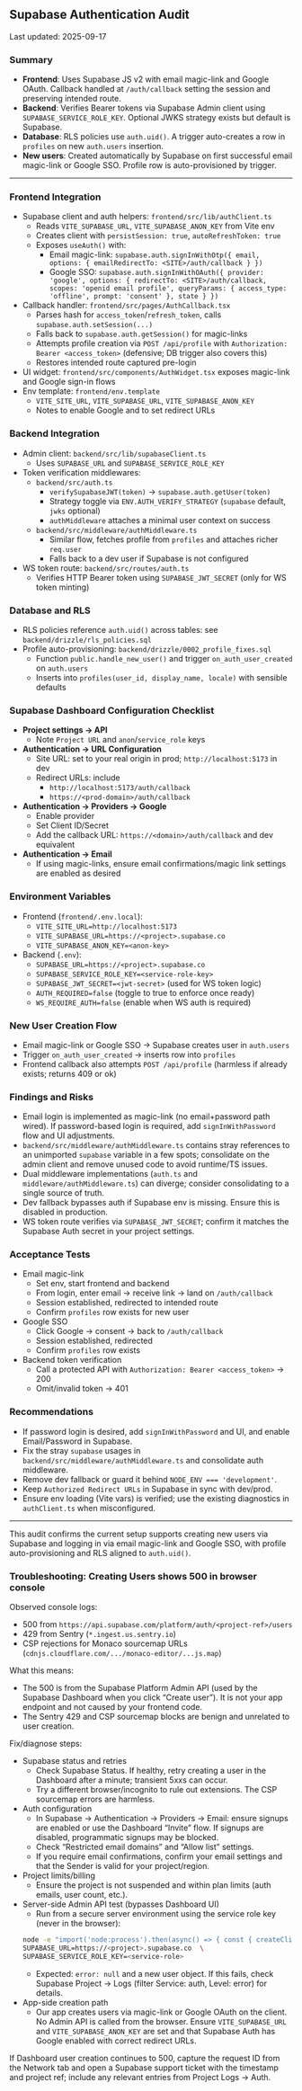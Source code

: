 ## Supabase Authentication Audit

Last updated: 2025-09-17

### Summary

- **Frontend**: Uses Supabase JS v2 with email magic-link and Google OAuth. Callback handled at `/auth/callback` setting the session and preserving intended route.
- **Backend**: Verifies Bearer tokens via Supabase Admin client using `SUPABASE_SERVICE_ROLE_KEY`. Optional JWKS strategy exists but default is Supabase.
- **Database**: RLS policies use `auth.uid()`. A trigger auto-creates a row in `profiles` on new `auth.users` insertion.
- **New users**: Created automatically by Supabase on first successful email magic-link or Google SSO. Profile row is auto-provisioned by trigger.

---

### Frontend Integration

- Supabase client and auth helpers: `frontend/src/lib/authClient.ts`
  - Reads `VITE_SUPABASE_URL`, `VITE_SUPABASE_ANON_KEY` from Vite env
  - Creates client with `persistSession: true`, `autoRefreshToken: true`
  - Exposes `useAuth()` with:
    - Email magic-link: `supabase.auth.signInWithOtp({ email, options: { emailRedirectTo: <SITE>/auth/callback } })`
    - Google SSO: `supabase.auth.signInWithOAuth({ provider: 'google', options: { redirectTo: <SITE>/auth/callback, scopes: 'openid email profile', queryParams: { access_type: 'offline', prompt: 'consent' }, state } })`
- Callback handler: `frontend/src/pages/AuthCallback.tsx`
  - Parses hash for `access_token`/`refresh_token`, calls `supabase.auth.setSession(...)`
  - Falls back to `supabase.auth.getSession()` for magic-links
  - Attempts profile creation via `POST /api/profile` with `Authorization: Bearer <access_token>` (defensive; DB trigger also covers this)
  - Restores intended route captured pre-login
- UI widget: `frontend/src/components/AuthWidget.tsx` exposes magic-link and Google sign-in flows
- Env template: `frontend/env.template`
  - `VITE_SITE_URL`, `VITE_SUPABASE_URL`, `VITE_SUPABASE_ANON_KEY`
  - Notes to enable Google and to set redirect URLs

### Backend Integration

- Admin client: `backend/src/lib/supabaseClient.ts`
  - Uses `SUPABASE_URL` and `SUPABASE_SERVICE_ROLE_KEY`
- Token verification middlewares:
  - `backend/src/auth.ts`
    - `verifySupabaseJWT(token)` → `supabase.auth.getUser(token)`
    - Strategy toggle via `ENV.AUTH_VERIFY_STRATEGY` (`supabase` default, `jwks` optional)
    - `authMiddleware` attaches a minimal user context on success
  - `backend/src/middleware/authMiddleware.ts`
    - Similar flow, fetches profile from `profiles` and attaches richer `req.user`
    - Falls back to a dev user if Supabase is not configured
- WS token route: `backend/src/routes/auth.ts`
  - Verifies HTTP Bearer token using `SUPABASE_JWT_SECRET` (only for WS token minting)

### Database and RLS

- RLS policies reference `auth.uid()` across tables: see `backend/drizzle/rls_policies.sql`
- Profile auto-provisioning: `backend/drizzle/0002_profile_fixes.sql`
  - Function `public.handle_new_user()` and trigger `on_auth_user_created` on `auth.users`
  - Inserts into `profiles(user_id, display_name, locale)` with sensible defaults

### Supabase Dashboard Configuration Checklist

- **Project settings → API**
  - Note `Project URL` and `anon`/`service_role` keys
- **Authentication → URL Configuration**
  - Site URL: set to your real origin in prod; `http://localhost:5173` in dev
  - Redirect URLs: include
    - `http://localhost:5173/auth/callback`
    - `https://<prod-domain>/auth/callback`
- **Authentication → Providers → Google**
  - Enable provider
  - Set Client ID/Secret
  - Add the callback URL: `https://<domain>/auth/callback` and dev equivalent
- **Authentication → Email**
  - If using magic-links, ensure email confirmations/magic link settings are enabled as desired

### Environment Variables

- Frontend (`frontend/.env.local`):
  - `VITE_SITE_URL=http://localhost:5173`
  - `VITE_SUPABASE_URL=https://<project>.supabase.co`
  - `VITE_SUPABASE_ANON_KEY=<anon-key>`
- Backend (`.env`):
  - `SUPABASE_URL=https://<project>.supabase.co`
  - `SUPABASE_SERVICE_ROLE_KEY=<service-role-key>`
  - `SUPABASE_JWT_SECRET=<jwt-secret>` (used for WS token logic)
  - `AUTH_REQUIRED=false` (toggle to true to enforce once ready)
  - `WS_REQUIRE_AUTH=false` (enable when WS auth is required)

### New User Creation Flow

- Email magic-link or Google SSO → Supabase creates user in `auth.users`
- Trigger `on_auth_user_created` → inserts row into `profiles`
- Frontend callback also attempts `POST /api/profile` (harmless if already exists; returns 409 or ok)

### Findings and Risks

- Email login is implemented as magic-link (no email+password path wired). If password-based login is required, add `signInWithPassword` flow and UI adjustments.
- `backend/src/middleware/authMiddleware.ts` contains stray references to an unimported `supabase` variable in a few spots; consolidate on the admin client and remove unused code to avoid runtime/TS issues.
- Dual middleware implementations (`auth.ts` and `middleware/authMiddleware.ts`) can diverge; consider consolidating to a single source of truth.
- Dev fallback bypasses auth if Supabase env is missing. Ensure this is disabled in production.
- WS token route verifies via `SUPABASE_JWT_SECRET`; confirm it matches the Supabase Auth secret in your project settings.

### Acceptance Tests

- Email magic-link
  - Set env, start frontend and backend
  - From login, enter email → receive link → land on `/auth/callback`
  - Session established, redirected to intended route
  - Confirm `profiles` row exists for new user
- Google SSO
  - Click Google → consent → back to `/auth/callback`
  - Session established, redirected
  - Confirm `profiles` row exists
- Backend token verification
  - Call a protected API with `Authorization: Bearer <access_token>` → 200
  - Omit/invalid token → 401

### Recommendations

- If password login is desired, add `signInWithPassword` and UI, and enable Email/Password in Supabase.
- Fix the stray `supabase` usages in `backend/src/middleware/authMiddleware.ts` and consolidate auth middleware.
- Remove dev fallback or guard it behind `NODE_ENV === 'development'`.
- Keep `Authorized Redirect URLs` in Supabase in sync with dev/prod.
- Ensure env loading (Vite vars) is verified; use the existing diagnostics in `authClient.ts` when misconfigured.

---

This audit confirms the current setup supports creating new users via Supabase and logging in via email magic-link and Google SSO, with profile auto-provisioning and RLS aligned to `auth.uid()`.

### Troubleshooting: Creating Users shows 500 in browser console

Observed console logs:
- 500 from `https://api.supabase.com/platform/auth/<project-ref>/users`
- 429 from Sentry (`*.ingest.us.sentry.io`)
- CSP rejections for Monaco sourcemap URLs (`cdnjs.cloudflare.com/.../monaco-editor/...js.map`)

What this means:
- The 500 is from the Supabase Platform Admin API (used by the Supabase Dashboard when you click “Create user”). It is not your app endpoint and not caused by your frontend code.
- The Sentry 429 and CSP sourcemap blocks are benign and unrelated to user creation.

Fix/diagnose steps:
- Supabase status and retries
  - Check Supabase Status. If healthy, retry creating a user in the Dashboard after a minute; transient 5xxs can occur.
  - Try a different browser/incognito to rule out extensions. The CSP sourcemap errors are harmless.
- Auth configuration
  - In Supabase → Authentication → Providers → Email: ensure signups are enabled or use the Dashboard “Invite” flow. If signups are disabled, programmatic signups may be blocked.
  - Check “Restricted email domains” and “Allow list” settings.
  - If you require email confirmations, confirm your email settings and that the Sender is valid for your project/region.
- Project limits/billing
  - Ensure the project is not suspended and within plan limits (auth emails, user count, etc.).
- Server-side Admin API test (bypasses Dashboard UI)
  - Run from a secure server environment using the service role key (never in the browser):
  ```bash
  node -e "import('node:process').then(async() => { const { createClient } = await import('@supabase/supabase-js'); const s = createClient(process.env.SUPABASE_URL, process.env.SUPABASE_SERVICE_ROLE_KEY); const { data, error } = await s.auth.admin.createUser({ email: 'new.user@example.com', email_confirm: true }); console.log({ data, error }); });"  \
  SUPABASE_URL=https://<project>.supabase.co  \
  SUPABASE_SERVICE_ROLE_KEY=<service-role>
  ```
  - Expected: `error: null` and a new user object. If this fails, check Supabase Project → Logs (filter Service: auth, Level: error) for details.
- App-side creation path
  - Our app creates users via magic-link or Google OAuth on the client. No Admin API is called from the browser. Ensure `VITE_SUPABASE_URL` and `VITE_SUPABASE_ANON_KEY` are set and that Supabase Auth has Google enabled with correct redirect URLs.

If Dashboard user creation continues to 500, capture the request ID from the Network tab and open a Supabase support ticket with the timestamp and project ref; include any relevant entries from Project Logs → Auth.

